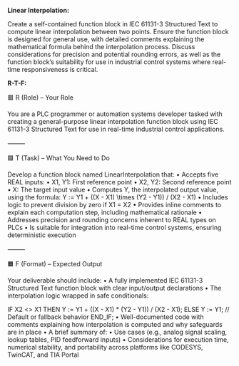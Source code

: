 **Linear Interpolation:**

Create a self-contained function block in IEC 61131-3 Structured Text to compute linear interpolation between two points. Ensure the function block is designed for general use, with detailed comments explaining the mathematical formula behind the interpolation process. Discuss considerations for precision and potential rounding errors, as well as the function block’s suitability for use in industrial control systems where real-time responsiveness is critical.

**R-T-F:**

🟥 R (Role) – Your Role

You are a PLC programmer or automation systems developer tasked with creating a general-purpose linear interpolation function block using IEC 61131-3 Structured Text for use in real-time industrial control applications.

⸻

🟩 T (Task) – What You Need to Do

Develop a function block named LinearInterpolation that:
	•	Accepts five REAL inputs:
	•	X1, Y1: First reference point
	•	X2, Y2: Second reference point
	•	X: The target input value
	•	Computes Y, the interpolated output value, using the formula:
Y := Y1 + ((X - X1) \times (Y2 - Y1)) / (X2 - X1)
	•	Includes logic to prevent division by zero if X1 = X2
	•	Provides inline comments to explain each computation step, including mathematical rationale
	•	Addresses precision and rounding concerns inherent to REAL types on PLCs
	•	Is suitable for integration into real-time control systems, ensuring deterministic execution

⸻

🟧 F (Format) – Expected Output

Your deliverable should include:
	•	A fully implemented IEC 61131-3 Structured Text function block with clear input/output declarations
	•	The interpolation logic wrapped in safe conditionals:

 IF X2 <> X1 THEN
    Y := Y1 + ((X - X1) * (Y2 - Y1)) / (X2 - X1);
ELSE
    Y := Y1; // Default or fallback behavior
END_IF;
	•	Well-documented code with comments explaining how interpolation is computed and why safeguards are in place
	•	A brief summary of:
	•	Use cases (e.g., analog signal scaling, lookup tables, PID feedforward inputs)
	•	Considerations for execution time, numerical stability, and portability across platforms like CODESYS, TwinCAT, and TIA Portal
